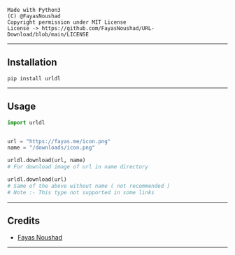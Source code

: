 ```
Made with Python3
(C) @FayasNoushad
Copyright permission under MIT License
License -> https://github.com/FayasNoushad/URL-Download/blob/main/LICENSE
```

---

## Installation

```
pip install urldl
```

---

## Usage

```py
import urldl


url = "https://fayas.me/icon.png"
name = "/downloads/icon.png"

urldl.download(url, name)
# For download image of url in name directory

urldl.download(url)
# Same of the above without name ( not recommended )
# Note :- This type not supported in some links
```

---

## Credits

- [Fayas Noushad](https://github.com/FayasNoushad)

---

